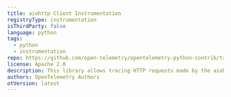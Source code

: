 ```yaml
---
title: aiohttp Client Instrumentation
registryType: instrumentation
isThirdParty: false
language: python
tags:
  - python
  - instrumentation
repo: https://github.com/open-telemetry/opentelemetry-python-contrib/tree/master/instrumentation/opentelemetry-instrumentation-aiohttp-client
license: Apache 2.0
description: This library allows tracing HTTP requests made by the aiohttp client library.
authors: OpenTelemetry Authors
otVersion: latest
---
```

